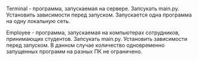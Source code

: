 Terminal - программа, запускаемая на сервере. Запсукать main.py. Установить зависимости перед запуском. Запускается одна программа на одну локальную сеть.

Employee - программа, запускаемая на компьютерах сотрудников, принимающих студентов. Запсукать main.py. Установить зависимости перед запуском. В данном случае количество одновременно запущенных программ на разных ПК не ограничено.

